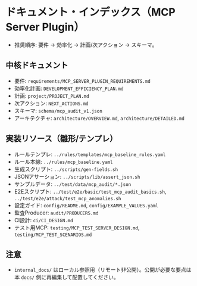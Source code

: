 # ドキュメント・インデックス（MCP Server Plugin）

- 推奨順序: 要件 → 効率化 → 計画/次アクション → スキーマ。

## 中核ドキュメント
- 要件: `requirements/MCP_SERVER_PLUGIN_REQUIREMENTS.md`
- 効率化計画: `DEVELOPMENT_EFFICIENCY_PLAN.md`
- 計画: `project/PROJECT_PLAN.md`
- 次アクション: `NEXT_ACTIONS.md`
- スキーマ: `schema/mcp_audit_v1.json`
 - アーキテクチャ: `architecture/OVERVIEW.md`, `architecture/DETAILED.md`

## 実装リソース（雛形/テンプレ）
- ルールテンプレ: `../rules/templates/mcp_baseline_rules.yaml`
- ルール本線: `../rules/mcp_baseline.yaml`
- 生成スクリプト: `../scripts/gen-fields.sh`
- JSONアサーション: `../scripts/lib/assert_json.sh`
- サンプルデータ: `../test/data/mcp_audit/*.json`
- E2Eスクリプト: `../test/e2e/basic/test_mcp_audit_basics.sh`, `../test/e2e/attack/test_mcp_anomalies.sh`
- 設定ガイド: `config/README.md`, `config/EXAMPLE_VALUES.yaml`
- 監査Producer: `audit/PRODUCERS.md`
- CI設計: `ci/CI_DESIGN.md`
 - テスト用MCP: `testing/MCP_TEST_SERVER_DESIGN.md`, `testing/MCP_TEST_SCENARIOS.md`

## 注意
- `internal_docs/` はローカル参照用（リモート非公開）。公開が必要な要点は本 `docs/` 側に再編集して配置してください。
